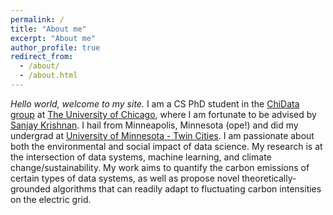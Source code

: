 ```yaml
---
permalink: /
title: "About me"
excerpt: "About me"
author_profile: true
redirect_from: 
  - /about/
  - /about.html
---
```


*Hello world, welcome to my site.*
I am a CS PhD student in the [ChiData group](https://uchi-db.github.io/chidatasite/index.html) at [The University of Chicago](https://cs.uchicago.edu/), where I am fortunate to be advised by [Sanjay Krishnan](https://cs.uchicago.edu/people/sanjay-krishnan/). I hail from Minneapolis, Minnesota (ope!) and did my undergrad at [University of Minnesota - Twin Cities](https://cse.umn.edu/cs). I am passionate about both the environmental and social impact of data science. My research is at the intersection of data systems, machine learning, and climate change/sustainability. My work aims to quantify the carbon emissions of certain types of data systems, as well as propose novel theoretically-grounded algorithms that can readily adapt to fluctuating carbon intensities on the electric grid.

